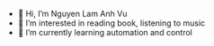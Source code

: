 - 👋 Hi, I’m Nguyen Lam Anh Vu
- 👀 I’m interested in reading book, listening to music
- 🌱 I’m currently learning automation and control

<!---
nguyenlamanhvu/nguyenlamanhvu is a ✨ special ✨ repository because its `README.md` (this file) appears on your GitHub profile.
You can click the Preview link to take a look at your changes.
--->
